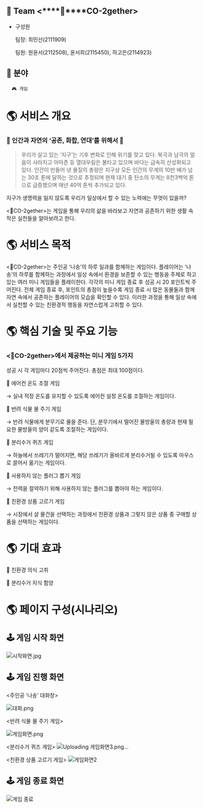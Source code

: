 ## 🔹 Team <****🌱****CO-2gether>

- 구성원
    
    팀장: 최민선(2111909)
    
    팀원: 원윤서(2112508), 윤서희(2115450), 하고은(2114923)

## 🔹 분야

      🎮 게임

# 🌎 서비스 개요

### 🌳 인간과 자연의 ‘공존, 화합, 연대’를 위해서 🌳

> 우리가 살고 있는 ‘지구’는 기후 변화로 인해 위기를 맞고 있다. 북극과 남극의 얼음이 사라지고 아마존 등 열대우림은 불타고 있으며 바다는 급속히 산성화되고 있다. 인간이 만들어 낸 물질의 총량은 지구상 모든 인간의 무게의 10만 배가 넘는 30조 톤에 달하는 것으로 추정되며 현재 대기 중 탄소의 무게는 8천3백억 톤으로 급증했으며 매년 40억 톤씩 추가되고 있다.
> 

지구가 생명력을 잃지 않도록 우리가 일상에서 할 수 있는 노력에는 무엇이 있을까? 

<🌱CO-2gether>는 게임을 통해 우리의 삶을 바라보고 자연과 공존하기 위한 생활 속 작은 실천들을 알아보려고 한다. 



# 🌎 서비스 목적

 <🌱CO-2gether>는 주인공 ‘나송’의 하루 일과를 함께하는 게임이다. 플레이어는 ‘나송’의 하루를 함께하는 과정에서 일상 속에서 환경을 보존할 수 있는 행동을 주제로 하고 있는 여러 미니 게임들을 플레이한다. 각각의 미니 게임 종료 후 성공 시 20 포인트씩 주어진다. 전체 게임 종료 후, 포인트의 총점이 높을수록 게임 종료 시 많은 동물들과 함께 자연 속에서 공존하는 플레이어의 모습을 확인할 수 있다. 이러한 과정을 통해 일상 속에서 실천할 수 있는 친환경적 행동을 자연스럽게 고취할 수 있다.



# 🌎 핵심 기술 및 주요 기능

### <🌱CO-2gether>에서 제공하는 미니 게임 5가지
성공 시 각 게임마다 20점씩 주어진다. 총점은 최대 100점이다.

🔹 에어컨 온도 조절 게임

→ 실내 적정 온도를 유지할 수 있도록 에어컨 설정 온도를 조절하는 게임이다.

🔹 반려 식물 물 주기 게임

→ 반려 식물에게 분무기로 물을 준다. 단, 분무기에서 떨어진 물방울의 총량과 현재 필요한 물방울의 양이 같도록 조절하는 게임이다. 

🔹 분리수거 퀴즈 게임

→ 하늘에서 쓰레기가 떨어지면, 해당 쓰레기가 올바르게 분리수거될 수 있도록 마우스로 끌어서 옮기는 게임이다.

🔹 사용하지 않는 플러그 뽑기 게임

→ 전력을 절약하기 위해 사용하지 않는 플러그를 뽑아야 하는 게임이다.

🔹 친환경 상품 고르기 게임

→ 시장에서 살 물건을 선택하는 과정에서 친환경 상품과 그렇지 않은 상품 중 구매할 상품을 선택하는 게임이다.



# 🌎 기대 효과

🔹 친환경 의식 고취

🔹 분리수거 지식 함양



# 🌎 페이지 구성(시나리오)

## 🕹️ 게임 시작 화면

![시작화면.jpg](https://s3-us-west-2.amazonaws.com/secure.notion-static.com/eca61e2b-28c4-4b3c-80bc-1bbbfd194932/%EC%8B%9C%EC%9E%91%ED%99%94%EB%A9%B4.jpg)

## 🕹️ 게임 진행 화면

<주인공 ‘나송’ 대화창>

![대화.png](https://s3-us-west-2.amazonaws.com/secure.notion-static.com/6b515196-11c8-4ca2-9acf-27f93c4fecae/%EB%8C%80%ED%99%94.png)

<반려 식물 물 주기 게임>

![게임화면.png](https://s3-us-west-2.amazonaws.com/secure.notion-static.com/5ffdb600-d5f3-4d3d-b9c2-ace8833603fd/%EA%B2%8C%EC%9E%84%ED%99%94%EB%A9%B4.png)

<분리수거 퀴즈 게임>
![Uploading 게임화면3.png…]()


<친환경 상품 고르기 게임>
![게임화면2](https://user-images.githubusercontent.com/102416954/187072073-87987771-5b81-4eda-bba9-7422c0d11df7.png)


## 🕹️ 게임 종료 화면
![게임 종료](https://user-images.githubusercontent.com/102416954/187072067-60102a91-fade-426d-a600-be492ffedbe7.png)
